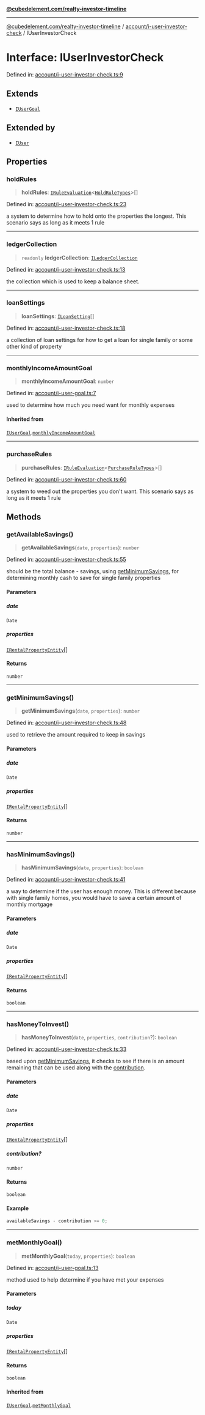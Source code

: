 [**@cubedelement.com/realty-investor-timeline**](../../../index.md)

---

[@cubedelement.com/realty-investor-timeline](../../../modules.md) / [account/i-user-investor-check](../index.md) / IUserInvestorCheck

# Interface: IUserInvestorCheck

Defined in: [account/i-user-investor-check.ts:9](https://github.com/kvernon/realty-investor-timeline/blob/d14161e46dc540b751017ae4b2cfca53cbab658c/src/account/i-user-investor-check.ts#L9)

## Extends

- [`IUserGoal`](../../i-user-goal/interfaces/IUserGoal.md)

## Extended by

- [`IUser`](../../user/interfaces/IUser.md)

## Properties

### holdRules

> **holdRules**: [`IRuleEvaluation`](../../../rules/rule-evaluation/interfaces/IRuleEvaluation.md)\<[`HoldRuleTypes`](../../../rules/hold-rule-types/enumerations/HoldRuleTypes.md)\>[]

Defined in: [account/i-user-investor-check.ts:23](https://github.com/kvernon/realty-investor-timeline/blob/d14161e46dc540b751017ae4b2cfca53cbab658c/src/account/i-user-investor-check.ts#L23)

a system to determine how to hold onto the properties the longest. This scenario says as long as it meets 1 rule

---

### ledgerCollection

> `readonly` **ledgerCollection**: [`ILedgerCollection`](../../../ledger/ledger-collection/interfaces/ILedgerCollection.md)

Defined in: [account/i-user-investor-check.ts:13](https://github.com/kvernon/realty-investor-timeline/blob/d14161e46dc540b751017ae4b2cfca53cbab658c/src/account/i-user-investor-check.ts#L13)

the collection which is used to keep a balance sheet.

---

### loanSettings

> **loanSettings**: [`ILoanSetting`](../../../loans/i-loan-settings/interfaces/ILoanSetting.md)[]

Defined in: [account/i-user-investor-check.ts:18](https://github.com/kvernon/realty-investor-timeline/blob/d14161e46dc540b751017ae4b2cfca53cbab658c/src/account/i-user-investor-check.ts#L18)

a collection of loan settings for how to get a loan for single family or some other kind of property

---

### monthlyIncomeAmountGoal

> **monthlyIncomeAmountGoal**: `number`

Defined in: [account/i-user-goal.ts:7](https://github.com/kvernon/realty-investor-timeline/blob/d14161e46dc540b751017ae4b2cfca53cbab658c/src/account/i-user-goal.ts#L7)

used to determine how much you need want for monthly expenses

#### Inherited from

[`IUserGoal`](../../i-user-goal/interfaces/IUserGoal.md).[`monthlyIncomeAmountGoal`](../../i-user-goal/interfaces/IUserGoal.md#monthlyincomeamountgoal)

---

### purchaseRules

> **purchaseRules**: [`IRuleEvaluation`](../../../rules/rule-evaluation/interfaces/IRuleEvaluation.md)\<[`PurchaseRuleTypes`](../../../rules/purchase-rule-types/enumerations/PurchaseRuleTypes.md)\>[]

Defined in: [account/i-user-investor-check.ts:60](https://github.com/kvernon/realty-investor-timeline/blob/d14161e46dc540b751017ae4b2cfca53cbab658c/src/account/i-user-investor-check.ts#L60)

a system to weed out the properties you don't want. This scenario says as long as it meets 1 rule

## Methods

### getAvailableSavings()

> **getAvailableSavings**(`date`, `properties`): `number`

Defined in: [account/i-user-investor-check.ts:55](https://github.com/kvernon/realty-investor-timeline/blob/d14161e46dc540b751017ae4b2cfca53cbab658c/src/account/i-user-investor-check.ts#L55)

should be the total balance - savings, using [getMinimumSavings](IUserInvestorCheck.md#getminimumsavings), for determining monthly cash to save for single family properties

#### Parameters

##### date

`Date`

##### properties

[`IRentalPropertyEntity`](../../../properties/i-rental-property-entity/interfaces/IRentalPropertyEntity.md)[]

#### Returns

`number`

---

### getMinimumSavings()

> **getMinimumSavings**(`date`, `properties`): `number`

Defined in: [account/i-user-investor-check.ts:48](https://github.com/kvernon/realty-investor-timeline/blob/d14161e46dc540b751017ae4b2cfca53cbab658c/src/account/i-user-investor-check.ts#L48)

used to retrieve the amount required to keep in savings

#### Parameters

##### date

`Date`

##### properties

[`IRentalPropertyEntity`](../../../properties/i-rental-property-entity/interfaces/IRentalPropertyEntity.md)[]

#### Returns

`number`

---

### hasMinimumSavings()

> **hasMinimumSavings**(`date`, `properties`): `boolean`

Defined in: [account/i-user-investor-check.ts:41](https://github.com/kvernon/realty-investor-timeline/blob/d14161e46dc540b751017ae4b2cfca53cbab658c/src/account/i-user-investor-check.ts#L41)

a way to determine if the user has enough money. This is different because with
single family homes, you would have to save a certain amount of monthly mortgage

#### Parameters

##### date

`Date`

##### properties

[`IRentalPropertyEntity`](../../../properties/i-rental-property-entity/interfaces/IRentalPropertyEntity.md)[]

#### Returns

`boolean`

---

### hasMoneyToInvest()

> **hasMoneyToInvest**(`date`, `properties`, `contribution`?): `boolean`

Defined in: [account/i-user-investor-check.ts:33](https://github.com/kvernon/realty-investor-timeline/blob/d14161e46dc540b751017ae4b2cfca53cbab658c/src/account/i-user-investor-check.ts#L33)

based upon [getMinimumSavings](IUserInvestorCheck.md#getminimumsavings), it checks to see if there is an amount remaining that can be used along with the [contribution](IUserInvestorCheck.md#contribution).

#### Parameters

##### date

`Date`

##### properties

[`IRentalPropertyEntity`](../../../properties/i-rental-property-entity/interfaces/IRentalPropertyEntity.md)[]

##### contribution?

`number`

#### Returns

`boolean`

#### Example

```ts
availableSavings - contribution >= 0;
```

---

### metMonthlyGoal()

> **metMonthlyGoal**(`today`, `properties`): `boolean`

Defined in: [account/i-user-goal.ts:13](https://github.com/kvernon/realty-investor-timeline/blob/d14161e46dc540b751017ae4b2cfca53cbab658c/src/account/i-user-goal.ts#L13)

method used to help determine if you have met your expenses

#### Parameters

##### today

`Date`

##### properties

[`IRentalPropertyEntity`](../../../properties/i-rental-property-entity/interfaces/IRentalPropertyEntity.md)[]

#### Returns

`boolean`

#### Inherited from

[`IUserGoal`](../../i-user-goal/interfaces/IUserGoal.md).[`metMonthlyGoal`](../../i-user-goal/interfaces/IUserGoal.md#metmonthlygoal)
